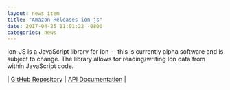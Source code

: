 ```yaml
---
layout: news_item
title: "Amazon Releases ion-js"
date: 2017-04-25 11:01:22 -0800
categories: news
---
```

Ion-JS is a JavaScript library for Ion -- this is currently alpha software and is subject to change. The library allows for reading/writing Ion data from within JavaScript code.

| [GitHub Repository](https://github.com/amazon-ion/ion-js) | [API Documentation](https://amazon-ion.github.io/ion-js/api/) |